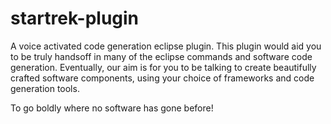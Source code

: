 startrek-plugin
===============

A voice activated code generation eclipse plugin. This plugin would aid you to be truly handsoff in many of the 
eclipse commands and software code generation. Eventually, our aim is for you to be talking to create beautifully
crafted software components, using your choice of frameworks and code generation tools. 

To go boldly where no software has gone before!
